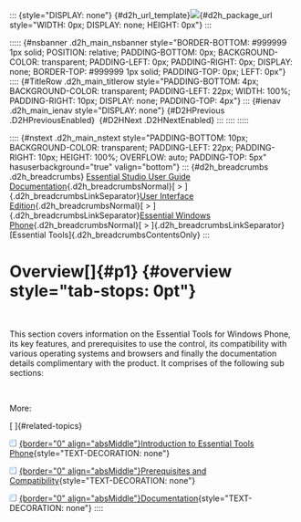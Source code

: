 ::: {style="DISPLAY: none"}
[](ms-xhelp:///?Id=d2h_url_template){#d2h_url_template}![](!package_url!){#d2h_package_url style="WIDTH: 0px; DISPLAY: none; HEIGHT: 0px"}
:::

::::: {#nsbanner .d2h_main_nsbanner style="BORDER-BOTTOM: #999999 1px solid; POSITION: relative; PADDING-BOTTOM: 0px; BACKGROUND-COLOR: transparent; PADDING-LEFT: 0px; PADDING-RIGHT: 0px; DISPLAY: none; BORDER-TOP: #999999 1px solid; PADDING-TOP: 0px; LEFT: 0px"}
:::: {#TitleRow .d2h_main_titlerow style="PADDING-BOTTOM: 4px; BACKGROUND-COLOR: transparent; PADDING-LEFT: 22px; WIDTH: 100%; PADDING-RIGHT: 10px; DISPLAY: none; PADDING-TOP: 4px"}
::: {#ienav .d2h_main_ienav style="DISPLAY: none"}
[](ms-xhelp:///?Id=55c0ff60-ec73-4428-856b-cd0dce687532){#D2HPrevious .D2HPreviousEnabled}  [](ms-xhelp:///?Id=bec4e3a9-ed4f-4ca4-b464-e03e159e124f){#D2HNext .D2HNextEnabled}
:::
::::
:::::

:::: {#nstext .d2h_main_nstext style="PADDING-BOTTOM: 10px; BACKGROUND-COLOR: transparent; PADDING-LEFT: 22px; PADDING-RIGHT: 10px; HEIGHT: 100%; OVERFLOW: auto; PADDING-TOP: 5px" hasuserbackground="true" valign="bottom"}
::: {#d2h_breadcrumbs .d2h_breadcrumbs}
[Essential Studio User Guide Documentation](ms-xhelp:///?Id=12457748-09e3-4d74-a240-8e049cedf030){.d2h_breadcrumbsNormal}[ \> ]{.d2h_breadcrumbsLinkSeparator}[User Interface Edition](ms-xhelp:///?Id=c29296b7-531c-413b-a0ec-488ca1f7f669){.d2h_breadcrumbsNormal}[ \> ]{.d2h_breadcrumbsLinkSeparator}[Essential Windows Phone](ms-xhelp:///?Id=5ea1999c-4eff-4775-b84e-407dc825f555){.d2h_breadcrumbsNormal}[ \> ]{.d2h_breadcrumbsLinkSeparator}[Essential Tools]{.d2h_breadcrumbsContentsOnly}
:::

# Overview[]{#p1} {#overview style="tab-stops: 0pt"}

 

This section covers information on the Essential Tools for Windows Phone, its key features, and prerequisites to use the control, its compatibility with various operating systems and browsers and finally the documentation details complimentary with the product. It comprises of the following sub sections:

 

More:

[ ]{#related-topics}

[![](button.gif){border="0" align="absMiddle"}Introduction to Essential Tools Phone](ms-xhelp:///?Id=bec4e3a9-ed4f-4ca4-b464-e03e159e124f){style="TEXT-DECORATION: none"}

[![](button.gif){border="0" align="absMiddle"}Prerequisites and Compatibility](ms-xhelp:///?Id=35667754-e794-490e-9e54-25d38a39e944){style="TEXT-DECORATION: none"}

[![](button.gif){border="0" align="absMiddle"}Documentation](ms-xhelp:///?Id=d2c18c81-930b-42bb-9e6a-4d61edcc594e){style="TEXT-DECORATION: none"}
::::

